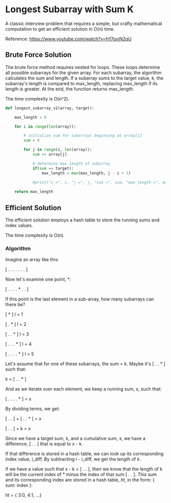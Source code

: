 # Longest Subarray with Sum K

A classic interview problem that requires a simple, but crafty mathematical
computation to get an efficient solution in O(n) time.

Reference:
https://www.youtube.com/watch?v=frf7qxiN2qU


## Brute Force Solution

The brute force method requires nested for loops.  These loops determine all possible subarrays
for the given array.  For each subarray, the algorithm calculates the sum and length.  If a
subarray sums to the target value, k, the subarray's length is compared to max_length, replacing
max_length if its length is greater.  At the end, the function returns max_length.

The time complexity is O(n^2).

```python
def longest_subarray_v2(array, target):

    max_length = 0

    for i in range(len(array)):

        # initialize sum for subarrays beginning at array[i]
        sum = 0

        for j in range(i, len(array)):
            sum += array[j]

            # determine max length of subarray
            if(sum == target):
                max_length = max(max_length, j - i + 1)
    
            #print("i =", i, "j =", j, "sum =", sum, "max_length =", max_length)

    return max_length
```



## Efficient Solution

The efficient solution employs a hash table to store the running sums and index values.

The time complexity is O(n).

### Algorithm

Imagine an array like this:

[ . . . . . . . ]

Now let's examine one point, *:

[ . . . . * . . ]

If this point is the last element in a sub-array, how many subarrays can there be?

[ * ]               l = 1

[ . * ]             l = 2

[ . . * ]           l = 3

[ . . . * ]         l = 4

[ . . . . * ]       l = 5

Let's assume that for one of these subarrays, the sum = k.  Maybe it's [ . . * ] such that:

k = [ . . * ]

And as we iterate over each element, we keep a running sum, x, such that:

[ . . . . * ] = x

By dividing terms, we get:

[ . . ] + [ . . * ] = x

[ . . ] + k = x

Since we have a target sum, k, and a cumulative sum, x, we have a difference, [ . . ] that is equal to x - k.

If that difference is stored in a hash table, we can look up its corresponding index value, i_diff.
By subtracting i - i_diff, we get the length of k.

If we have a value such that x - k = [ . . ], then we know that the length of k will 
be the current index of * minus the index of that sum [ . . ].  This sum and its corresponding
index are stored in a hash table, _ht_, in the form: { sum: index }:

ht = { 3:0, 4:1, ...}

